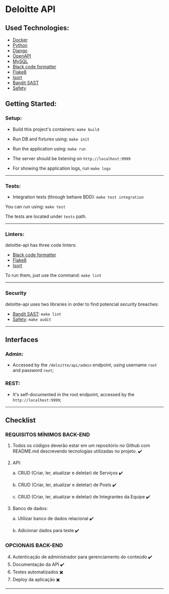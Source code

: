 # Deloitte API

## Used Technologies:
- [Docker](https://www.docker.com/)
- [Python](https://www.python.org/)
- [Django](https://www.djangoproject.com/)
- [OpenAPI](https://swagger.io/specification/)
- [MySQL](https://www.mysql.com/)
- [Black code formatter](https://black.readthedocs.io/en/stable/)
- [Flake8](https://flake8.pycqa.org/en/latest/)
- [Isort](https://readthedocs.org/projects/isort/)
- [Bandit SAST](https://bandit.readthedocs.io/en/latest/)
- [Safety](https://pyup.io/safety/)

## Getting Started:
### Setup:

* Build this project's containers: `make build`

* Run DB and fixtures using: `make init`

* Run the application using: `make run`

* The server should be listening on `http://localhost:9999`

* For showing the application logs, run `make logs`

---

### Tests:

* Integration tests (through behave BDD): `make test integration`

You can run using: `make test`

The tests are located under `tests` path.

---

### Linters:
deloitte-api has three code linters:

* [Black code formatter](https://black.readthedocs.io/en/stable/)
* [Flake8](https://flake8.pycqa.org/en/latest/)
* [Isort](https://readthedocs.org/projects/isort/)

To run them, just use the command: `make lint`

---

### Security
deloitte-api uses two libraries in order to find potencial security breaches:

* [Bandit SAST](https://bandit.readthedocs.io/en/latest/): `make lint`
* [Safety](https://pyup.io/safety/): `make audit`

---

## Interfaces

### Admin:
- Accessed by the `/deloitte/api/admin` endpoint, using username `root` and password `root`;

### REST:
- It's self-documented in the root endpoint, accessed by the `http://localhost:9999`;

---
## Checklist
### REQUISITOS MÍNIMOS BACK-END
1. Todos os códigos deverão estar em um repositório no Github com README.md descrevendo tecnologias utilizadas no projeto. ✔️
2. API:

    a. CRUD (Criar, ler, atualizar e deletar) de Serviços ✔️

    b. CRUD (Criar, ler, atualizar e deletar) de Posts ✔️

    c. CRUD (Criar, ler, atualizar e deletar) de Integrantes da Equipe ✔️
3. Banco de dados:

    a. Utilizar banco de dados relacional ✔️

    b. Adicionar dados para teste ✔️
### OPCIONAIS BACK-END
4. Autenticação de administrador para gerenciamento do conteúdo ✔️
5. Documentação da API ✔️
6. Testes automatizados ✖️
7. Deploy da aplicação ✖️

---